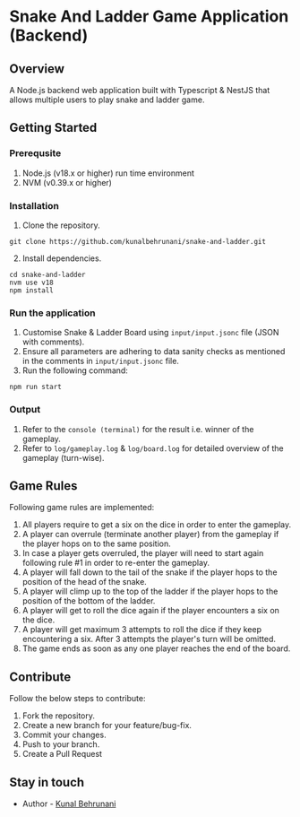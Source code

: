 # Snake And Ladder Game Application (Backend)

## Overview

A Node.js backend web application built with Typescript & NestJS that allows multiple users to play snake and ladder game.

## Getting Started
### Prerequsite
1. Node.js (v18.x or higher) run time environment
2. NVM (v0.39.x or higher) 
### Installation
1. Clone the repository.
```
git clone https://github.com/kunalbehrunani/snake-and-ladder.git
```
2. Install dependencies.
```
cd snake-and-ladder
nvm use v18
npm install
```
### Run the application
1. Customise Snake & Ladder Board using `input/input.jsonc` file (JSON with comments).
2. Ensure all parameters are adhering to data sanity checks as mentioned in the comments in `input/input.jsonc` file.
3. Run the following command:
```
npm run start
```
### Output
1. Refer to the `console (terminal)` for the result i.e. winner of the gameplay.
2. Refer to `log/gameplay.log` & `log/board.log` for detailed overview of the gameplay (turn-wise).
## Game Rules
Following game rules are implemented:
1. All players require to get a six on the dice in order to enter the gameplay.
2. A player can overrule (terminate another player) from the gameplay if the player hops on to the same position.
3. In case a player gets overruled, the player will need to start again following rule #1 in order to re-enter the gameplay.
4. A player will fall down to the tail of the snake if the player hops to the position of the head of the snake.
5. A player will climp up to the top of the ladder if the player hops to the position of the bottom of the ladder.
6. A player will get to roll the dice again if the player encounters a six on the dice.
7. A player will get maximum 3 attempts to roll the dice if they keep encountering a six. After 3 attempts the player's turn will be omitted.
8. The game ends as soon as any one player reaches the end of the board.
## Contribute
Follow the below steps to contribute:
1. Fork the repository.
2. Create a new branch for your feature/bug-fix.
3. Commit your changes.
4. Push to your branch.
5. Create a Pull Request
## Stay in touch
- Author - [Kunal Behrunani](https://linkedin.com/in/kunalbehrunani)
